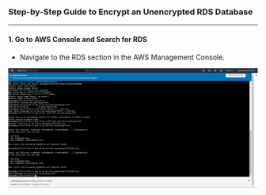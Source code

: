 ### Step-by-Step Guide to Encrypt an Unencrypted RDS Database
---
#### 1. Go to AWS Console and Search for RDS
- Navigate to the RDS section in the AWS Management Console.

![RDS Main Page](/S3.png)
